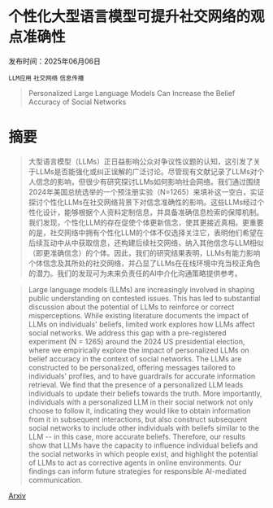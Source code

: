 # 个性化大型语言模型可提升社交网络的观点准确性

发布时间：2025年06月06日

`LLM应用` `社交网络` `信息传播`

> Personalized Large Language Models Can Increase the Belief Accuracy of Social Networks

# 摘要

> 大型语言模型（LLMs）正日益影响公众对争议性议题的认知，这引发了关于LLMs是否能强化或纠正误解的广泛讨论。尽管现有文献记录了LLMs对个人信念的影响，但很少有研究探讨LLMs如何影响社会网络。我们通过围绕2024年美国总统选举的一个预注册实验（N=1265）来填补这一空白，实证探讨个性化LLMs在社交网络背景下对信念准确性的影响。这些LLMs经过个性化设计，能够根据个人资料定制信息，并具备准确信息检索的保障机制。我们发现，个性化LLM的存在促使个体更新信念，使其更接近真相。更重要的是，社交网络中拥有个性化LLM的个体不仅选择关注它，表明他们希望在后续互动中从中获取信息，还构建后续社交网络，纳入其他信念与LLM相似（即更准确信念）的个体。因此，我们的研究结果表明，LLMs有能力影响个体信念及其所处的社交网络，并凸显了LLMs在在线环境中充当校正角色的潜力。我们的发现可为未来负责任的AI中介化沟通策略提供参考。

> Large language models (LLMs) are increasingly involved in shaping public understanding on contested issues. This has led to substantial discussion about the potential of LLMs to reinforce or correct misperceptions. While existing literature documents the impact of LLMs on individuals' beliefs, limited work explores how LLMs affect social networks. We address this gap with a pre-registered experiment (N = 1265) around the 2024 US presidential election, where we empirically explore the impact of personalized LLMs on belief accuracy in the context of social networks. The LLMs are constructed to be personalized, offering messages tailored to individuals' profiles, and to have guardrails for accurate information retrieval. We find that the presence of a personalized LLM leads individuals to update their beliefs towards the truth. More importantly, individuals with a personalized LLM in their social network not only choose to follow it, indicating they would like to obtain information from it in subsequent interactions, but also construct subsequent social networks to include other individuals with beliefs similar to the LLM -- in this case, more accurate beliefs. Therefore, our results show that LLMs have the capacity to influence individual beliefs and the social networks in which people exist, and highlight the potential of LLMs to act as corrective agents in online environments. Our findings can inform future strategies for responsible AI-mediated communication.

[Arxiv](https://arxiv.org/abs/2506.06153)